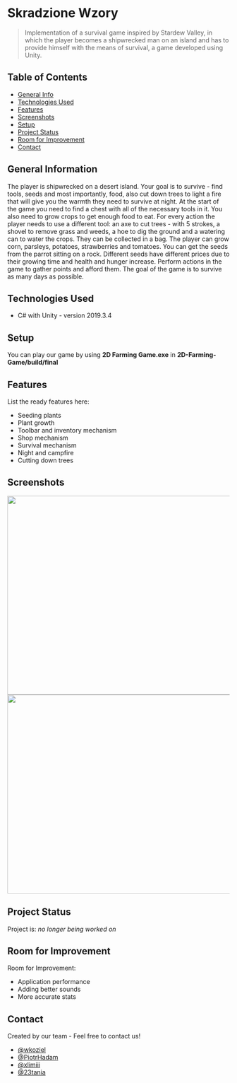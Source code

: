 # Skradzione Wzory
> Implementation of a survival game inspired by Stardew Valley, in which the player becomes a shipwrecked man on an island and has to provide himself with the means of survival, a game developed using Unity.
> 
## Table of Contents
* [General Info](#general-information)
* [Technologies Used](#technologies-used)
* [Features](#features)
* [Screenshots](#screenshots)
* [Setup](#setup)
* [Project Status](#project-status)
* [Room for Improvement](#room-for-improvement)
* [Contact](#contact)


## General Information
The player is shipwrecked on a desert island. Your goal is to survive - find tools, seeds and most importantly, food, also cut down trees to light a fire that will give you the warmth they need to survive at night. At the start of the game you need to find a chest with all of the necessary tools in it. You also need to grow crops to get enough food to eat. For every action the player needs to use a different tool: an axe to cut trees - with 5 strokes, a shovel to remove grass and weeds, a hoe to dig the ground and a watering can to water the crops. They can be collected in a bag. The player can grow corn, parsleys, potatoes, strawberries and tomatoes. You can get the seeds from the parrot sitting on a rock. Different seeds have different prices due to their growing time and health and hunger increase. Perform actions in the game to gather points and afford them. The goal of the game is to survive as many days as possible.


## Technologies Used
- C# with Unity - version 2019.3.4

## Setup
You can play our game by using **2D Farming Game.exe** in **2D-Farming-Game/build/final**

## Features
List the ready features here:
- Seeding plants
- Plant growth
- Toolbar and inventory mechanism
- Shop mechanism
- Survival mechanism
- Night and campfire
- Cutting down trees

## Screenshots
<img src="https://user-images.githubusercontent.com/47063149/106066364-feee7e80-60fc-11eb-9880-38ea23252825.gif" data-canonical-src="https://user-images.githubusercontent.com/47063149/106066364-feee7e80-60fc-11eb-9880-38ea23252825.gif" width="600" height="450" />
<img src="https://user-images.githubusercontent.com/47063149/106066970-02ced080-60fe-11eb-9cd6-0dd34226fe73.gif" data-canonical-src="https://user-images.githubusercontent.com/47063149/106066970-02ced080-60fe-11eb-9cd6-0dd34226fe73.gif" width="600" height="450" />


## Project Status
Project is: _no longer being worked on_

## Room for Improvement
Room for Improvement:
- Application performance
- Adding better sounds
- More accurate stats

## Contact
Created by our team - Feel free to contact us!
- [@wkoziel](https://github.com/wkoziel)
- [@PiotrHadam](https://github.com/PiotrHadam)
- [@xlimiii](https://github.com/xlimiii)
- [@23tania](https://github.com/23tania)

